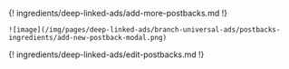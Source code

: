 {! ingredients/deep-linked-ads/add-more-postbacks.md !}

    ![image](/img/pages/deep-linked-ads/branch-universal-ads/postbacks-ingredients/add-new-postback-modal.png)

{! ingredients/deep-linked-ads/edit-postbacks.md !}